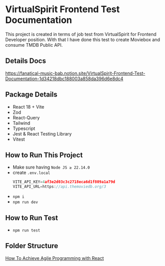 # VirtualSpirit Frontend Test Documentation

This project is created in terms of job test from VirtualSpirit for Frontend Developer position. With that I have done this test to create Moviebox and consume TMDB Public API.

## Details Docs

https://fanatical-music-bab.notion.site/VirtualSpirit-Frontend-Test-Documentation-1d34218dbc188003a858da396d6e8dc4

## Package Details

- React 18 + Vite
- Zod
- React-Query
- Tailwind
- Typescript
- Jest & React Testing Library
- Vitest

## How to Run This Project

- Make sure having `Node JS ≥ 22.14.0`
- create `.env.local`
  ```jsx
  VITE_API_KEY=4af3e2d03c3c2718eca6d1f809a1a79d
  VITE_API_URL=https://api.themoviedb.org/3
  ```
- `npm i`
- `npm run dev`

## How to Run Test

- `npm run test`

## Folder Structure

[How To Achieve Agile Programming with React](https://medium.com/@galihcbn123/how-to-achieve-agile-programming-with-react-be5dd29cb312)
